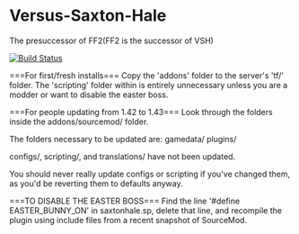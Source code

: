 Versus-Saxton-Hale
==================

The presuccessor of FF2(FF2 is the successor of VSH)

[![Build Status](https://travis-ci.org/WildCard65/Versus-Saxton-Hale.svg?branch=master)](https://travis-ci.org/WildCard65/Versus-Saxton-Hale)

===For first/fresh installs===
Copy the 'addons' folder to the server's 'tf/' folder.
The 'scripting' folder within is entirely unnecessary unless you are a modder or want to disable the easter boss.

===For people updating from 1.42 to 1.43===
Look through the folders inside the addons/sourcemod/ folder.

The folders necessary to be updated are:
gamedata/
plugins/

configs/, scripting/, and translations/ have not been updated.

You should never really update configs or scripting if you've changed them, as you'd be reverting them to defaults anyway.

===TO DISABLE THE EASTER BOSS===
Find the line
'#define EASTER_BUNNY_ON'
in saxtonhale.sp, delete that line, and recompile the plugin using include files from
a recent snapshot of SourceMod.
